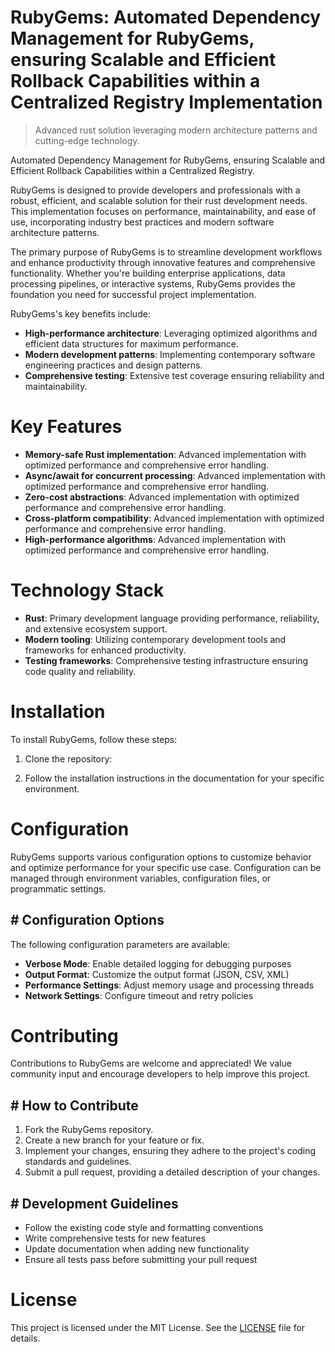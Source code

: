 <!-- fallback_RubyGems_20251015190923_58397 -->

# RubyGems: Automated Dependency Management for RubyGems, ensuring Scalable and Efficient Rollback Capabilities within a Centralized Registry Implementation
> Advanced rust solution leveraging modern architecture patterns and cutting-edge technology.

Automated Dependency Management for RubyGems, ensuring Scalable and Efficient Rollback Capabilities within a Centralized Registry.

RubyGems is designed to provide developers and professionals with a robust, efficient, and scalable solution for their rust development needs. This implementation focuses on performance, maintainability, and ease of use, incorporating industry best practices and modern software architecture patterns.

The primary purpose of RubyGems is to streamline development workflows and enhance productivity through innovative features and comprehensive functionality. Whether you're building enterprise applications, data processing pipelines, or interactive systems, RubyGems provides the foundation you need for successful project implementation.

RubyGems's key benefits include:

* **High-performance architecture**: Leveraging optimized algorithms and efficient data structures for maximum performance.
* **Modern development patterns**: Implementing contemporary software engineering practices and design patterns.
* **Comprehensive testing**: Extensive test coverage ensuring reliability and maintainability.

# Key Features

* **Memory-safe Rust implementation**: Advanced implementation with optimized performance and comprehensive error handling.
* **Async/await for concurrent processing**: Advanced implementation with optimized performance and comprehensive error handling.
* **Zero-cost abstractions**: Advanced implementation with optimized performance and comprehensive error handling.
* **Cross-platform compatibility**: Advanced implementation with optimized performance and comprehensive error handling.
* **High-performance algorithms**: Advanced implementation with optimized performance and comprehensive error handling.

# Technology Stack

* **Rust**: Primary development language providing performance, reliability, and extensive ecosystem support.
* **Modern tooling**: Utilizing contemporary development tools and frameworks for enhanced productivity.
* **Testing frameworks**: Comprehensive testing infrastructure ensuring code quality and reliability.

# Installation

To install RubyGems, follow these steps:

1. Clone the repository:


2. Follow the installation instructions in the documentation for your specific environment.

# Configuration

RubyGems supports various configuration options to customize behavior and optimize performance for your specific use case. Configuration can be managed through environment variables, configuration files, or programmatic settings.

## # Configuration Options

The following configuration parameters are available:

* **Verbose Mode**: Enable detailed logging for debugging purposes
* **Output Format**: Customize the output format (JSON, CSV, XML)
* **Performance Settings**: Adjust memory usage and processing threads
* **Network Settings**: Configure timeout and retry policies

# Contributing

Contributions to RubyGems are welcome and appreciated! We value community input and encourage developers to help improve this project.

## # How to Contribute

1. Fork the RubyGems repository.
2. Create a new branch for your feature or fix.
3. Implement your changes, ensuring they adhere to the project's coding standards and guidelines.
4. Submit a pull request, providing a detailed description of your changes.

## # Development Guidelines

* Follow the existing code style and formatting conventions
* Write comprehensive tests for new features
* Update documentation when adding new functionality
* Ensure all tests pass before submitting your pull request

# License

This project is licensed under the MIT License. See the [LICENSE](https://github.com/lisaantal/RubyGems/blob/main/LICENSE) file for details.
